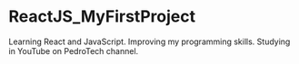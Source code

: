 # ReactJS_MyFirstProject
Learning React and JavaScript.
Improving my programming skills. Studying in YouTube on PedroTech channel.